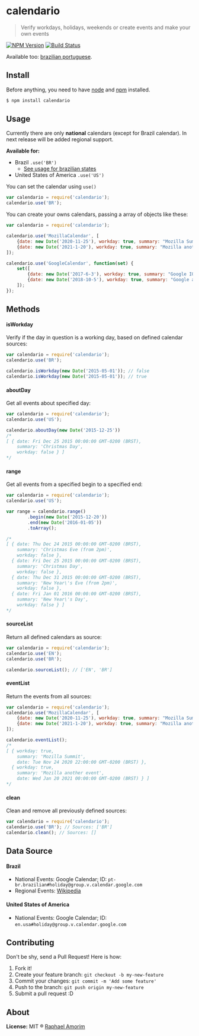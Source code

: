 # calendario

> Verify workdays, holidays, weekends or create events and make your own events

[![NPM Version](https://img.shields.io/npm/v/express.svg?style=flat)](https://www.npmjs.org/package/calendario)
[![Build Status](https://api.travis-ci.org/raphamorim/calendario.svg)](https://travis-ci.org/raphamorim/calendario)

Available too: [brazilian portuguese](docs/PT-BR.md).

## Install

Before anything, you need to have [node](http://nodejs.org/) and [npm](https://www.npmjs.org/) installed.

```sh
$ npm install calendario
```

## Usage

Currently there are only **national** calendars (except for Brazil calendar). In next release will be added regional support.

**Available for:**

- Brazil `.use('BR')`
  - [See usage for brazilian states](docs/BR/states.md)
- United States of America `.use('US')`

You can set the calendar using `use()`

```javascript
var calendario = require('calendario');
calendario.use('BR');
```

You can create your owns calendars, passing a array of objects like these:

```javascript
var calendario = require('calendario');

calendario.use('MozillaCalendar', [
	{date: new Date('2020-11-25'), workday: true, summary: "Mozilla Summit"},
	{date: new Date('2021-1-20'), workday: true, summary: "Mozilla another event"}
]);

calendario.use('GoogleCalendar', function(set) {
	set([
		{date: new Date('2017-6-3'), workday: true, summary: "Google IO"},
		{date: new Date('2018-10-5'), workday: true, summary: "Google another event"},
	]);
});
```

## Methods

#### isWorkday

Verify if the day in question is a working day, based on defined calendar sources:

```javascript
var calendario = require('calendario');
calendario.use('BR');

calendario.isWorkday(new Date('2015-05-01')); // false
calendario.isWorkday(new Date('2015-05-01')); // true
```

#### aboutDay

Get all events about specified day:

```javascript
var calendario = require('calendario');
calendario.use('US');

calendario.aboutDay(new Date('2015-12-25'))
/*
[ { date: Fri Dec 25 2015 00:00:00 GMT-0200 (BRST),
    summary: 'Christmas Day',
    workday: false } ]
*/
```

#### range

Get all events from a specified begin to a specified end:

```javascript
var calendario = require('calendario');
calendario.use('US');

var range = calendario.range()
		.begin(new Date('2015-12-20'))
		.end(new Date('2016-01-05'))
		.toArray();

/*
[ { date: Thu Dec 24 2015 00:00:00 GMT-0200 (BRST),
    summary: 'Christmas Eve (from 2pm)',
    workday: false },
  { date: Fri Dec 25 2015 00:00:00 GMT-0200 (BRST),
    summary: 'Christmas Day',
    workday: false },
  { date: Thu Dec 31 2015 00:00:00 GMT-0200 (BRST),
    summary: 'New Year\'s Eve (from 2pm)',
    workday: false },
  { date: Fri Jan 01 2016 00:00:00 GMT-0200 (BRST),
    summary: 'New Year\'s Day',
    workday: false } ]
*/
```

#### sourceList

Return all defined calendars as source:

```javascript
var calendario = require('calendario');
calendario.use('EN');
calendario.use('BR');

calendario.sourceList(); // ['EN', 'BR']
```

#### eventList

Return the events from all sources:

```javascript
var calendario = require('calendario');
calendario.use('MozillaCalendar', [
	{date: new Date('2020-11-25'), workday: true, summary: "Mozilla Summit"},
	{date: new Date('2021-1-20'), workday: true, summary: "Mozilla another event"}
]);

calendario.eventList();
/*
[ { workday: true,
    summary: 'Mozilla Summit',
    date: Tue Nov 24 2020 22:00:00 GMT-0200 (BRST) },
  { workday: true,
    summary: 'Mozilla another event',
    date: Wed Jan 20 2021 00:00:00 GMT-0200 (BRST) } ]
*/
```

#### clean

Clean and remove all previously defined sources:

```javascript
var calendario = require('calendario');
calendario.use('BR'); // Sources: ['BR']
calendario.clean(); // Sources: []
```

## Data Source

#### Brazil

- National Events: Google Calendar; ID: `pt-br.brazilian#holiday@group.v.calendar.google.com`
- Regional Events: [Wikipedia](http://pt.wikipedia.org/wiki/Feriados_no_Brasil#Festas_m.C3.B3veis)

#### United States of America

- National Events: Google Calendar; ID: `en.usa#holiday@group.v.calendar.google.com`

## Contributing

Don't be shy, send a Pull Request! Here is how:

1. Fork it!
2. Create your feature branch: `git checkout -b my-new-feature`
3. Commit your changes: `git commit -m 'Add some feature'`
4. Push to the branch: `git push origin my-new-feature`
5. Submit a pull request :D

## About

**License:** MIT ® [Raphael Amorim](https://github.com/raphamorim)
